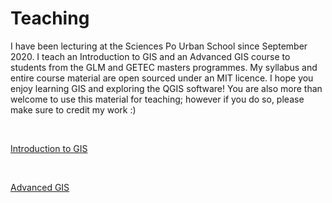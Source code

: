 # Teaching


I have been lecturing at the Sciences Po Urban School since September 2020. I teach an Introduction to GIS and an Advanced GIS course to students from the GLM and GETEC masters programmes. My syllabus and entire course material are open sourced under an MIT licence. I hope you enjoy learning GIS and exploring the QGIS software! You are also more than welcome to use this material for teaching; however if you do so, please make sure to credit my work :)

&nbsp; 
&nbsp; 

[Introduction to GIS](https://raphaelleroffo.github.io/intro-to-gis/)

&nbsp; 

[Advanced GIS](https://raphaelleroffo.github.io/advanced-gis/)

&nbsp; 
&nbsp; 
